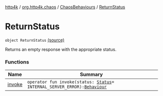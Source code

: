 [http4k](../../../index.md) / [org.http4k.chaos](../../index.md) / [ChaosBehaviours](../index.md) / [ReturnStatus](./index.md)

# ReturnStatus

`object ReturnStatus` [(source)](https://github.com/http4k/http4k/blob/master/http4k-testing-chaos/src/main/kotlin/org/http4k/chaos/ChaosBehaviours.kt#L76)

Returns an empty response with the appropriate status.

### Functions

| Name | Summary |
|---|---|
| [invoke](invoke.md) | `operator fun invoke(status: `[`Status`](../../../org.http4k.core/-status/index.md)` = INTERNAL_SERVER_ERROR): `[`Behaviour`](../../-behaviour.md) |
